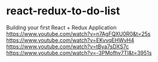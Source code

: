# react-redux-to-do-list

Building your first React + Redux Application<br>
https://www.youtube.com/watch?v=n7AgFQXU0R0&t=25s
https://www.youtube.com/watch?v=EKvvqEHWvH4
https://www.youtube.com/watch?v=tBya7sDXS7c
https://www.youtube.com/watch?v=-3PMofhv7TI&t=3951s
